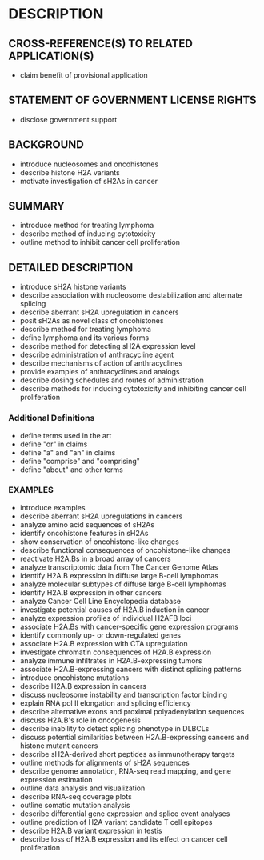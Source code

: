 # DESCRIPTION

## CROSS-REFERENCE(S) TO RELATED APPLICATION(S)

- claim benefit of provisional application

## STATEMENT OF GOVERNMENT LICENSE RIGHTS

- disclose government support

## BACKGROUND

- introduce nucleosomes and oncohistones
- describe histone H2A variants
- motivate investigation of sH2As in cancer

## SUMMARY

- introduce method for treating lymphoma
- describe method of inducing cytotoxicity
- outline method to inhibit cancer cell proliferation

## DETAILED DESCRIPTION

- introduce sH2A histone variants
- describe association with nucleosome destabilization and alternate splicing
- describe aberrant sH2A upregulation in cancers
- posit sH2As as novel class of oncohistones
- describe method for treating lymphoma
- define lymphoma and its various forms
- describe method for detecting sH2A expression level
- describe administration of anthracycline agent
- describe mechanisms of action of anthracyclines
- provide examples of anthracyclines and analogs
- describe dosing schedules and routes of administration
- describe methods for inducing cytotoxicity and inhibiting cancer cell proliferation

### Additional Definitions

- define terms used in the art
- define "or" in claims
- define "a" and "an" in claims
- define "comprise" and "comprising"
- define "about" and other terms

### EXAMPLES

- introduce examples
- describe aberrant sH2A upregulations in cancers
- analyze amino acid sequences of sH2As
- identify oncohistone features in sH2As
- show conservation of oncohistone-like changes
- describe functional consequences of oncohistone-like changes
- reactivate H2A.Bs in a broad array of cancers
- analyze transcriptomic data from The Cancer Genome Atlas
- identify H2A.B expression in diffuse large B-cell lymphomas
- analyze molecular subtypes of diffuse large B-cell lymphomas
- identify H2A.B expression in other cancers
- analyze Cancer Cell Line Encyclopedia database
- investigate potential causes of H2A.B induction in cancer
- analyze expression profiles of individual H2AFB loci
- associate H2A.Bs with cancer-specific gene expression programs
- identify commonly up- or down-regulated genes
- associate H2A.B expression with CTA upregulation
- investigate chromatin consequences of H2A.B expression
- analyze immune infiltrates in H2A.B-expressing tumors
- associate H2A.B-expressing cancers with distinct splicing patterns
- introduce oncohistone mutations
- describe H2A.B expression in cancers
- discuss nucleosome instability and transcription factor binding
- explain RNA pol II elongation and splicing efficiency
- describe alternative exons and proximal polyadenylation sequences
- discuss H2A.B's role in oncogenesis
- describe inability to detect splicing phenotype in DLBCLs
- discuss potential similarities between H2A.B-expressing cancers and histone mutant cancers
- describe sH2A-derived short peptides as immunotherapy targets
- outline methods for alignments of sH2A sequences
- describe genome annotation, RNA-seq read mapping, and gene expression estimation
- outline data analysis and visualization
- describe RNA-seq coverage plots
- outline somatic mutation analysis
- describe differential gene expression and splice event analyses
- outline prediction of H2A variant candidate T cell epitopes
- describe H2A.B variant expression in testis
- describe loss of H2A.B expression and its effect on cancer cell proliferation

